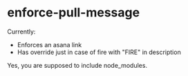 # enforce-pull-message

Currently:
* Enforces an asana link
* Has override just in case of fire with "FIRE" in description

Yes, you are supposed to include node_modules.

